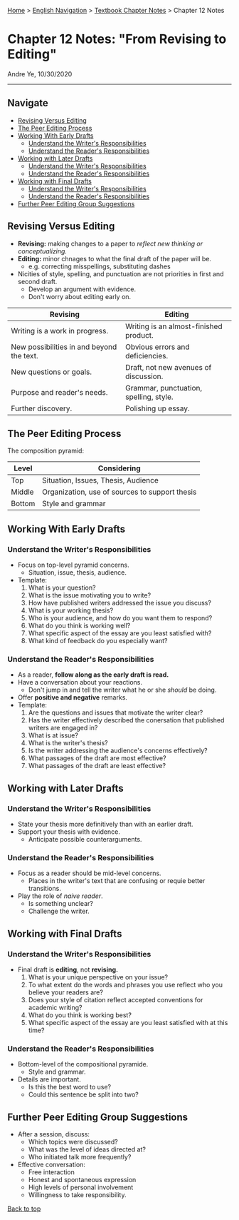 [Home](https://andre-ye.github.io) > [English Navigation](https://andre-ye.github.io/english/english_navigation) > [Textbook Chapter Notes](https://andre-ye.github.io/english/english_navigation#textbook-chapter-notes) > Chapter 12 Notes

# Chapter 12 Notes: "From Revising to Editing"
Andre Ye, 10/30/2020

---

## Navigate
- [Revising Versus Editing](#revising-versus-editing)
- [The Peer Editing Process](#the-peer-editing-process)
- [Working With Early Drafts](#working-with-early-drafts)
  * [Understand the Writer's Responsibilities](#understand-the-writers-responsibilities)
  * [Understand the Reader's Responsibilities](#understand-the-readers-responsibilities)
- [Working with Later Drafts](#working-with-later-drafts)
  * [Understand the Writer's Responsibilities](#understand-the-writers-responsibilities-1)
  * [Understand the Reader's Responsibilities](#understand-the-readers-responsibilities-1)
- [Working with Final Drafts](#working-with-final-drafts)
  * [Understand the Writer's Responsibilities](#understand-the-writers-responsibilities-2)
  * [Understand the Reader's Responsibilities](#understand-the-readers-responsibilities-2)
- [Further Peer Editing Group Suggestions](#further-peer-editing-group-suggestions)

## Revising Versus Editing
- **Revising:** making changes to a paper to *reflect new thinking or conceptualizing.*
- **Editing:** minor chnages to what the final draft of the paper will be.
  - e.g. correcting misspellings, substituting dashes
- Nicities of style, spelling, and punctuation are not priorities in first and second draft.
  - Develop an argument with evidence.
  - Don't worry about editing early on.

| Revising | Editing |
| --- | --- |
| Writing is a work in progress. | Writing is an almost-finished product. |
| New possibilities in and beyond the text. | Obvious errors and deficiencies. |
| New questions or goals. | Draft, not new avenues of discussion. |
| Purpose and reader's needs. | Grammar, punctuation, spelling, style. |
| Further discovery. | Polishing up essay. |

## The Peer Editing Process
The composition pyramid:

| Level | Considering |
| --- | --- |
| Top | Situation, Issues, Thesis, Audience |
| Middle | Organization, use of sources to support thesis |
| Bottom | Style and grammar |

## Working With Early Drafts
### Understand the Writer's Responsibilities
- Focus on top-level pyramid concerns.
  - Situation, issue, thesis, audience.
- Template:
  1. What is your question?
  2. What is the issue motivating you to write?
  3. How have published writers addressed the issue you discuss?
  4. What is your working thesis?
  5. Who is your audience, and how do you want them to respond?
  6. What do you think is working well?
  7. What specific aspect of the essay are you least satisfied with?
  8. What kind of feedback do you especially want?

### Understand the Reader's Responsibilities
- As a reader, **follow along as the early draft is read.**
- Have a conversation about your reactions.
  - Don't jump in and tell the writer what he or she *should* be doing.
- Offer **positive and negative** remarks.
- Template:
  1. Are the questions and issues that motivate the writer clear?
  2. Has the writer effectively described the conersation that published writers are engaged in?
  3. What is at issue?
  4. What is the writer's thesis?
  5. Is the writer addressing the audience's concerns effectively?
  6. What passages of the draft are most effective?
  7. What passages of the draft are least effective?

## Working with Later Drafts
### Understand the Writer's Responsibilities
- State your thesis more definitively than with an earlier draft.
- Support your thesis with evidence.
  - Anticipate possible counterarguments.

### Understand the Reader's Responsibilities
- Focus as a reader should be mid-level concerns.
  - Places in the writer's text that are confusing or requie better transitions.
- Play the role of *naive reader*.
  - Is something unclear?
  - Challenge the writer.

## Working with Final Drafts
### Understand the Writer's Responsibilities
- Final draft is **editing**, not **revising.**
  1. What is your unique perspective on your issue?
  2. To what extent do the words and phrases you use reflect who you believe your readers are?
  3. Does your style of citation reflect accepted conventions for academic writing?
  4. What do you think is working best?
  5. What specific aspect of the essay are you least satisfied with at this time?

### Understand the Reader's Responsibilities
- Bottom-level of the compositional pyramide.
  - Style and grammar.
- Details are important.
  - Is this the best word to use?
  - Could this sentence be split into two?

## Further Peer Editing Group Suggestions
- After a session, discuss:
  - Which topics were discussed?
  - What was the level of ideas directed at?
  - Who initiated talk more frequently?
- Effective conversation:
  - Free interaction
  - Honest and spontaneous expression
  - High levels of personal involvement
  - Willingness to take responsibility.

[Back to top](#)
